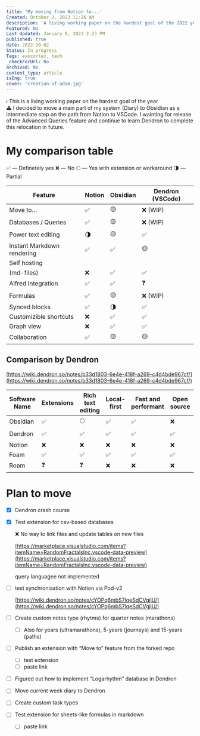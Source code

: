 ```yaml
---
title: 'My moving from Notion to...'
Created: October 2, 2022 11:26 AM
description: 'A living working paper on the hardest goal of the 2022 year'
Featured: No
Last Updated: January 8, 2023 2:23 PM
published: true
date: 2022-10-02
Status: In progress
Tags: exocortex, tech
_checkForUrl: No
archived: No
content_type: article
isEng: true
cover: 'creation-of-adam.jpg'
---
```


<aside>
ℹ️ This is a living working paper on the hardest goal of the year

</aside>

<aside>
⚠️ I decided to move a main part of my system (Diary) to Obsidian as a intermediate step on the path from Notion to VSCode. I wainting for release of the Advanced Queries feature and continue to learn Dendron to complete this relocation in future.
</aside>

# My comparison table

✅ — Definetely yes
❌ — No
🌕 — Yes with extension or workaround
🌗 — Partial

| Feature | Notion | Obsidian | Dendron (VSCode) |
| --- | --- | --- | --- |
| Move to… | ✅ | 🟡  | ❌ (WIP) |
| Databases / Queries | ✅ | 🟡  | ❌ (WIP) |
| Power text editing | 🌗 | 🟡  | ✅ |
| Instant Markdown rendering | ✅ | ✅ | 🟡  |
| Self hosting
(md-files) | ❌ | ✅ | ✅ |
| Alfred Integration | ✅ | ✅ | ❓ |
| Formulas | ✅ | 🟡  | ❌ (WIP) |
| Synced blocks | ✅ | 🌗 | ✅ |
| Customizible shortcuts | ❌ | ✅ | ✅ |
| Graph view | ❌ | ✅ | ✅ |
| Collaboration | ✅ | 🟡  | 🟡  |

## Comparison by Dendron

[https://wiki.dendron.so/notes/b33d1803-6e4e-418f-a269-c4d4bde967cf/](https://wiki.dendron.so/notes/b33d1803-6e4e-418f-a269-c4d4bde967cf/)

| Software Name | Extensions | Rich text editing | Local-first | Fast and performant | Open source | Bi-directional links | Outlining | Flexible Hierarchy |
| --- | --- | --- | --- | --- | --- | --- | --- | --- |
| Obsidian | ✅ | 🌕 | ✅ | ✅ | ❌ | ✅ | 🌕 | ❌ |
| Dendron | ✅ | ✅ | ✅ | ✅ | ✅ | ✅ | ❓ | ✅ |
| Notion | ❌ | ❌ | ❌ | ❌ | ❌ | ✅ | ✅ | ✅ |
| Foam | ✅ | ✅ | ✅ | ✅ | ✅ | ✅ | ❌ | ❌ |
| Roam | ❓ | ❓ | ❌ | ❌ | ❌ | ✅ | ✅ | ❌ |

# Plan to move

- [x]  Dendron crash course
- [x]  Test extension for csv-based databases
    
    ❌ No way to link files and update tables on new files
    
    [https://marketplace.visualstudio.com/items?itemName=RandomFractalsInc.vscode-data-preview](https://marketplace.visualstudio.com/items?itemName=RandomFractalsInc.vscode-data-preview)
    
    query languagee not implemented
    
- [ ]  test synchronisation with Notion via Pod-v2
    
    [https://wiki.dendron.so/notes/cYOPq6mbS7lqeSdCVgjlU/](https://wiki.dendron.so/notes/cYOPq6mbS7lqeSdCVgjlU/)
    
- [ ]  Create custom notes type (rhytms) for quarter notes (marathons)
    - [ ]  Also for years (ultramarathons), 5-years (journeys) and 15-years (paths)
- [ ]  Publish an extension with “Move to” feature from the forked repo
    - [ ]  test extension
    - [ ]  paste link
- [ ]  Figured out how to implement “Logarhythm” database in Dendron
- [ ]  Move current week diary to Dendron
- [ ]  Create custom task types
- [ ]  Test extension for sheets-like formulas in markdown
    - [ ]  paste link